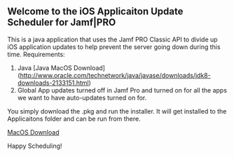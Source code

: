 ## Welcome to the iOS Applicaiton Update Scheduler for Jamf|PRO

This is a java application that uses the Jamf PRO Classic API to divide up iOS application updates to help prevent the server going down during this time.
Requirements:

 1. Java [Java MacOS Download] (http://www.oracle.com/technetwork/java/javase/downloads/jdk8-downloads-2133151.html)
 2. Global App updates turned off in Jamf Pro and turned on for all the apps we want to have auto-updates turned on for. 
 
You simply download the .pkg and run the installer. It will get installed to the Applicaitons folder and can be run from there.

[MacOS Download](App-Update-Scheduler.pkg)

Happy Scheduling! 
